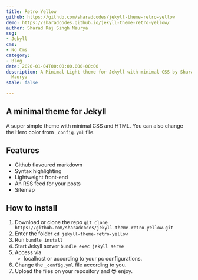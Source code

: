 ```yaml
---
title: Retro Yellow
github: https://github.com/sharadcodes/jekyll-theme-retro-yellow
demo: https://sharadcodes.github.io/jekyll-theme-retro-yellow/
author: Sharad Raj Singh Maurya
ssg:
- Jekyll
cms:
- No Cms
category:
- Blog
date: 2020-01-04T00:00:00.000+00:00
description: A Minimal Light theme for Jekyll with minimal CSS by Sharad Raj Singh
  Maurya
stale: false

---
```

## A minimal theme for Jekyll

A super simple theme with minimal CSS and HTML. You can also change the Hero color from `_config.yml` file.

## Features

* Github flavoured markdown
* Syntax highlighting
* Lightweight front-end
* An RSS feed for your posts
* Sitemap

## How to install

1. Download or clone the repo
   `git clone https://github.com/sharadcodes/jekyll-theme-retro-yellow.git`
2. Enter the folder
   `cd jekyll-theme-retro-yellow`
3. Run
   `bundle install`
4. Start Jekyll server
   `bundle exec jekyll serve`
5. Access via
   * localhost or according to your pc configurations.
6. Change the `_config.yml` file according to you.
7. Upload the files on your repository and :sunglasses: enjoy.